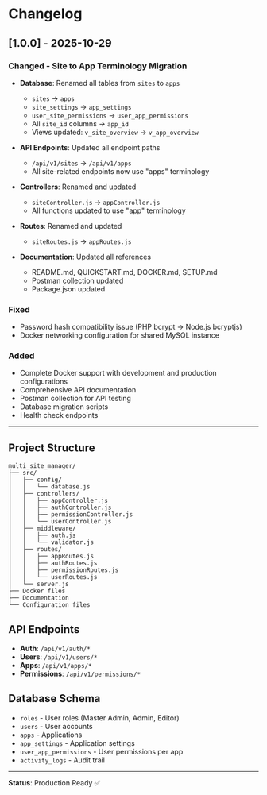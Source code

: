 # Changelog

## [1.0.0] - 2025-10-29

### Changed - Site to App Terminology Migration
- **Database**: Renamed all tables from `sites` to `apps`
  - `sites` → `apps`
  - `site_settings` → `app_settings`
  - `user_site_permissions` → `user_app_permissions`
  - All `site_id` columns → `app_id`
  - Views updated: `v_site_overview` → `v_app_overview`

- **API Endpoints**: Updated all endpoint paths
  - `/api/v1/sites` → `/api/v1/apps`
  - All site-related endpoints now use "apps" terminology

- **Controllers**: Renamed and updated
  - `siteController.js` → `appController.js`
  - All functions updated to use "app" terminology

- **Routes**: Renamed and updated
  - `siteRoutes.js` → `appRoutes.js`

- **Documentation**: Updated all references
  - README.md, QUICKSTART.md, DOCKER.md, SETUP.md
  - Postman collection updated
  - Package.json updated

### Fixed
- Password hash compatibility issue (PHP bcrypt → Node.js bcryptjs)
- Docker networking configuration for shared MySQL instance

### Added
- Complete Docker support with development and production configurations
- Comprehensive API documentation
- Postman collection for API testing
- Database migration scripts
- Health check endpoints

---

## Project Structure

```
multi_site_manager/
├── src/
│   ├── config/
│   │   └── database.js
│   ├── controllers/
│   │   ├── appController.js
│   │   ├── authController.js
│   │   ├── permissionController.js
│   │   └── userController.js
│   ├── middleware/
│   │   ├── auth.js
│   │   └── validator.js
│   ├── routes/
│   │   ├── appRoutes.js
│   │   ├── authRoutes.js
│   │   ├── permissionRoutes.js
│   │   └── userRoutes.js
│   └── server.js
├── Docker files
├── Documentation
└── Configuration files
```

## API Endpoints

- **Auth**: `/api/v1/auth/*`
- **Users**: `/api/v1/users/*`
- **Apps**: `/api/v1/apps/*`
- **Permissions**: `/api/v1/permissions/*`

## Database Schema

- `roles` - User roles (Master Admin, Admin, Editor)
- `users` - User accounts
- `apps` - Applications
- `app_settings` - Application settings
- `user_app_permissions` - User permissions per app
- `activity_logs` - Audit trail

---

**Status**: Production Ready ✅
